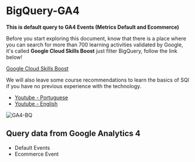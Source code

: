 # BigQuery-GA4
**This is default query to GA4 Events (Metrics Default and Ecommerce)**


Before you start exploring this document, know that there is a place where you can search for more than 700 learning activities validated by Google, it's called **Google Cloud Skills Boost** just filter BigQuery, follow the link below!


[Google Cloud Skills Boost](https://www.cloudskillsboost.google/catalog)


We will also leave some course recommendations to learn the basics of SQl if you have no previous experience with the technology.


- [Youtube - Portuguese](https://www.youtube.com/playlist?list=PLpdAy0tYrnKw_F8v6kkEXTeyE33Navv-K)
- [Youtube - English](https://www.youtube.com/watch?v=HXV3zeQKqGY)


![GA4-BQ](https://scandiweb.com/blog/wp-content/uploads/2020/12/GA4_BQ.png)
## Query data from Google Analytics 4
- Default Events
- Ecommerce Event 

